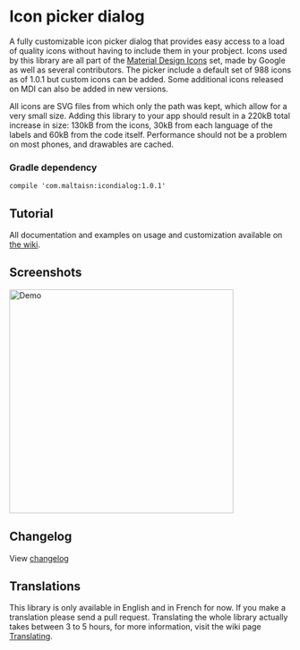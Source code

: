 # Icon picker dialog
A fully customizable icon picker dialog that provides easy access to a load of quality icons without having to include them in your probject. Icons used by this library are all part of the [Material Design Icons](https://github.com/Templarian/MaterialDesign) set, made by Google as well as several contributors. The picker include a default set of 988 icons as of 1.0.1 but custom icons can be added. Some additional icons released on MDI can also be added in new versions.

All icons are SVG files from which only the path was kept, which allow for a very small size. Adding this library to your app should result in a 220kB total increase in size: 130kB from the icons, 30kB from each language of the labels and 60kB from the code itself. Performance should not be a problem on most phones, and drawables are cached.

### Gradle dependency
`compile 'com.maltaisn:icondialog:1.0.1'`

## Tutorial
All documentation and examples on usage and customization available on [the wiki](https://github.com/maltaisn/icondialoglib/wiki).

## Screenshots
<img src="screenshots/demo.gif" alt="Demo" width="400px"/>

## Changelog
View [changelog](https://github.com/maltaisn/icondialoglib/blob/master/CHANGELOG.md)

## Translations
This library is only available in English and in French for now. If you make a translation please send a pull request. Translating the whole library actually takes between 3 to 5 hours, for more information, visit the wiki page [Translating](https://github.com/maltaisn/icondialoglib/wiki/Translating).
